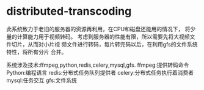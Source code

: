 # distributed-transcoding
   此系统致力于老旧的服务器的资源再利用，在CPU和磁盘还能用的情况下，
将少量的计算能力用于视频转码。
   考虑到服务器的性能有限，所以需要先将大视频文件切片，从而对小片视
频文件进行转码，每片转完码以后，在利用gfs的文件系统特性，将所有分片
合并。

系统涉及技术:ffmpeg,python,redis,celery,mysql,gfs.
ffmpeg:提供转码命令
Python:编程语言
redis:分布式任务队列提供者
celery:分布式任务执行着消费者
mysql:任务交互
gfs:文件系统
